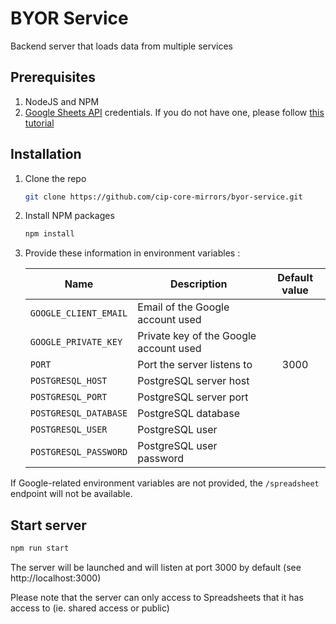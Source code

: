 # BYOR Service

Backend server that loads data from multiple services

## Prerequisites

1. NodeJS and NPM
2. [Google Sheets API](https://developers.google.com/sheets/api/guides/concepts) credentials. If you do not have one, please follow [this tutorial](https://medium.com/@a.marenkov/how-to-get-credentials-for-google-sheets-456b7e88c430)

## Installation

1. Clone the repo
   ```sh
   git clone https://github.com/cip-core-mirrors/byor-service.git
   
   ```
2. Install NPM packages
   ```sh
   npm install
   ```
3. Provide these information in environment variables :

   | Name | Description | Default value |
   |---|---|:-:|
   |`GOOGLE_CLIENT_EMAIL`|Email of the Google account used||
   |`GOOGLE_PRIVATE_KEY`|Private key of the Google account used||
   |`PORT`|Port the server listens to|3000|
   |`POSTGRESQL_HOST`|PostgreSQL server host||
   |`POSTGRESQL_PORT`|PostgreSQL server port||
   |`POSTGRESQL_DATABASE`|PostgreSQL database||
   |`POSTGRESQL_USER`|PostgreSQL user||
   |`POSTGRESQL_PASSWORD`|PostgreSQL user password||

If Google-related environment variables are not provided, the `/spreadsheet` endpoint will not be available.

## Start server

```sh
npm run start
```

The server will be launched and will listen at port 3000 by default (see http://localhost:3000)

Please note that the server can only access to Spreadsheets that it has access to (ie. shared access or public)
